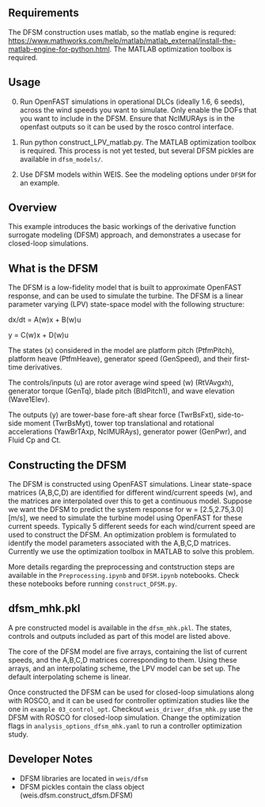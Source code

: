 ## Requirements
The DFSM construction uses matlab, so the matlab engine is requred: https://www.mathworks.com/help/matlab/matlab_external/install-the-matlab-engine-for-python.html.  The MATLAB optimization toolbox is required.

## Usage

0. Run OpenFAST simulations in operational DLCs (ideally 1.6, 6 seeds), across the wind speeds you want to simulate. Only enable the DOFs that you want to include in the DFSM.  Ensure that NcIMURAys is in the openfast outputs so it can be used by the rosco control interface.

1. Run python construct_LPV_matlab.py.  The MATLAB optimization toolbox is required.  This process is not yet tested, but several DFSM pickles are available in ``dfsm_models/``.

2. Use DFSM models within WEIS.  See the modeling options under ``DFSM`` for an example.  


## Overview
This example introduces the basic workings of the derivative function surrogate modeling (DFSM) approach, and demonstrates a usecase for closed-loop simulations.

## What is the DFSM
The DFSM is a low-fidelity model that is built to approximate OpenFAST response, and can be used to simulate the turbine.
The DFSM is a linear parameter varying (LPV) state-space model with the following structure:

dx/dt = A(w)x + B(w)u

y = C(w)x + D(w)u

The states (x) considered in the model are platform pitch (PtfmPitch), platform heave (PtfmHeave), generator speed (GenSpeed), and their first-time derivatives. 

The controls/inputs (u) are rotor average wind speed (w) (RtVAvgxh), generator torque (GenTq), blade pitch (BldPitch1), and wave elevation (Wave1Elev).

The outputs (y) are tower-base fore-aft shear force (TwrBsFxt), side-to-side moment (TwrBsMyt), tower top translational and rotational accelerations (YawBrTAxp, NcIMURAys), generator power (GenPwr), and Fluid Cp and Ct.

## Constructing the DFSM

The DFSM is constructed using OpenFAST simulations.
Linear state-space matrices (A,B,C,D) are identified for different wind/current speeds (w), and the matrices are interpolated over this to get a continuous model.
Suppose we want the DFSM to predict the system response for w = [2.5,2.75,3.0] [m/s], we need to simulate the turbine model using OpenFAST for these current speeds.
Typically 5 different seeds for each wind/current speed are used to construct the DFSM.
An optimization problem is formulated to identify the model parameters associated with the A,B,C,D matrices.
Currently we use the optimization toolbox in MATLAB to solve this problem.


More details regarding the preprocessing and contstruction steps are available in the `Preprocessing.ipynb` and `DFSM.ipynb` notebooks.
Check these notebooks before running `construct_DFSM.py`.

## dfsm_mhk.pkl
A pre constructed model is available in the `dfsm_mhk.pkl`. The states, controls and outputs included as part of this model are listed above.

The core of the DFSM model are five arrays, containing the list of current speeds, and the A,B,C,D matrices corresponding to them.
Using these arrays, and an interpolating scheme, the LPV model can be set up. The default interpolating scheme is linear.


Once constructed the DFSM can be used for closed-loop simulations along with ROSCO, and it can be used for controller optimization studies like the one in `example 03_control_opt`.
Checkout `weis_driver_dfsm_mhk.py` use the DFSM with ROSCO for closed-loop simulation.
Change the optimization flags in `analysis_options_dfsm_mhk.yaml` to run a controller optimization study.

## Developer Notes
- DFSM libraries are located in ``weis/dfsm``
- DFSM pickles contain the class object (weis.dfsm.construct_dfsm.DFSM)

 
